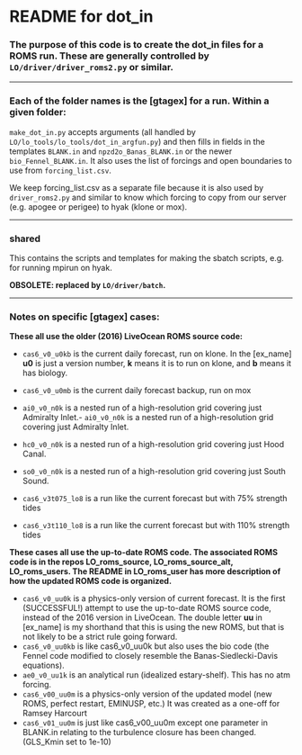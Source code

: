 # README for dot_in

### The purpose of this code is to create the dot_in files for a ROMS run. These are generally controlled by `LO/driver/driver_roms2.py` or similar.

---

### Each of the folder names is the [gtagex] for a run. Within a given folder:

`make_dot_in.py` accepts arguments (all handled by `LO/lo_tools/lo_tools/dot_in_argfun.py`) and then fills in fields in the templates `BLANK.in` and `npzd2o_Banas_BLANK.in` or the newer `bio_Fennel_BLANK.in`. It also uses the list of forcings and open boundaries to use from `forcing_list.csv`.

We keep forcing_list.csv as a separate file because it is also used by `driver_roms2.py` and similar to know which forcing to copy from our server (e.g. apogee or perigee) to hyak (klone or mox).

---

### shared

This contains the scripts and templates for making the sbatch scripts, e.g. for running mpirun on hyak.

**OBSOLETE: replaced by `LO/driver/batch`.**

---

### Notes on specific [gtagex] cases:

**These all use the older (2016) LiveOcean ROMS source code:**

- `cas6_v0_u0kb` is the current daily forecast, run on klone.  In the [ex_name] **u0** is just a version number, **k** means it is to run on klone, and **b** means it has biology.
- `cas6_v0_u0mb` is the current daily forecast backup, run on mox

- `ai0_v0_n0k` is a nested run of a high-resolution grid covering just Admiralty Inlet.- `ai0_v0_n0k` is a nested run of a high-resolution grid covering just Admiralty Inlet.
- `hc0_v0_n0k` is a nested run of a high-resolution grid covering just Hood Canal.
- `so0_v0_n0k` is a nested run of a high-resolution grid covering just South Sound.
- `cas6_v3t075_lo8` is a run like the current forecast but with 75% strength tides
- `cas6_v3t110_lo8` is a run like the current forecast but with 110% strength tides

**These cases all use the up-to-date ROMS code. The associated ROMS code is in the repos LO_roms_source, LO_roms_source_alt, LO_roms_users. The README in LO_roms_user has more description of how the updated ROMS code is organized.**

- `cas6_v0_uu0k` is a physics-only version of current forecast. It is the first (SUCCESSFUL!) attempt to use the up-to-date ROMS source code, instead of the 2016 version in LiveOcean.    The double letter **uu** in [ex_name] is my shorthand that this is using the new ROMS, but that is not likely to be a strict rule going forward.
- `cas6_v0_uu0kb` is like cas6_v0_uu0k but also uses the bio code (the Fennel code modified to closely resemble the Banas-Siedlecki-Davis equations).
- `ae0_v0_uu1k` is an analytical run (idealized estary-shelf). This has no atm forcing.
- `cas6_v00_uu0m` is a physics-only version of the updated model (new ROMS, perfect restart, EMINUSP, etc.) It was created as a one-off for Ramsey Harcourt
- `cas6_v01_uu0m` is just like cas6_v00_uu0m except one parameter in BLANK.in relating to the turbulence closure has been changed. (GLS_Kmin set to 1e-10)
